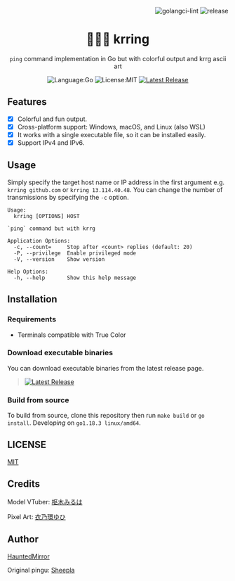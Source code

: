 <div align="right">

![golangci-lint](https://github.com/HauntedMirror/krring/actions/workflows/golangci-lint.yml/badge.svg)
![release](https://github.com/HauntedMirror/krring/actions/workflows/release.yml/badge.svg)

</div>


<div align="center">

# 🥀🖤🎀 krring

`ping` command implementation in Go but with colorful output and krrg ascii art


![Language:Go](https://img.shields.io/static/v1?label=Language&message=Go&color=blue&style=flat-square)
![License:MIT](https://img.shields.io/static/v1?label=License&message=MIT&color=blue&style=flat-square)
[![Latest Release](https://img.shields.io/github/v/release/HauntedMirror/krring?style=flat-square)](https://github.com/HauntedMirror/krring/releases/latest)

</div>

## Features

- [x] Colorful and fun output.
- [x] Cross-platform support: Windows, macOS, and Linux (also WSL)
- [x] It works with a single executable file, so it can be installed easily.
- [x] Support IPv4 and IPv6.

## Usage

Simply specify the target host name or IP address in the first argument e.g. `krring github.com` or `krring 13.114.40.48`.
You can change the number of transmissions by specifying the `-c` option.

```
Usage:
  krring [OPTIONS] HOST

`ping` command but with krrg

Application Options:
  -c, --count=     Stop after <count> replies (default: 20)
  -P, --privilege  Enable privileged mode
  -V, --version    Show version

Help Options:
  -h, --help       Show this help message
```

## Installation

### Requirements

- Terminals compatible with True Color

### Download executable binaries

You can download executable binaries from the latest release page.

> [![Latest Release](https://img.shields.io/github/v/release/HauntedMirror/krring?style=flat-square)](https://github.com/HauntedMirror/krring/releases/latest)

### Build from source

To build from source, clone this repository then run `make build` or `go install`. Develo*ping* on `go1.18.3 linux/amd64`.

## LICENSE

[MIT](./LICENSE)

## Credits

Model VTuber: [枢木みるは](https://www.youtube.com/@krrg_mrh)

Pixel Art: [衣乃環ゆひ](https://coconala.com/users/3868492)

## Author
[HauntedMirror](https://twitter.com/HauntedMirror)

Original pingu: [Sheepla](https://github.com/sheepla)

